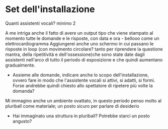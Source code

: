 # Set dell'installazione

 Quanti assistenti vocali? minimo 2

 A me intriga anche il fatto di avere un output tipo che viene stampato al momento tutte le domande e le risposte, con data e ora - bellooo come un elettrocardiogramma
 Aggiungerei anche uno schermo in cui passano le risposte in loop (con movimento circolare? tanto per riprendere la questione mantra, della ripetitività e dell'ossessione)che sono state date dagli assistenti nell'arco di tutto il periodo di esposizione e che quindi aumentano gradualmente.
 * Assieme alle domande, indicare anche lo scopo dell'installazione, ovvero fare in modo che l'assistente vocali si attivi, si adatti, si formi. Forse andrebbe quindi chiesto allo spettatore di ripetere più volte la domanda?

 Mi immagino anche un ambiente ovattato, in questo periodo penso molto al pluriball come materiale; un posto sicuro per parlare di desiderio
 * Hai immaginato una struttura in pluriball? Potrebbe starci un posto angusto?

 